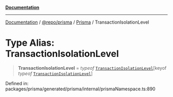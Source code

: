 [**Documentation**](../../../../../README.md)

***

[Documentation](../../../../../README.md) / [@repo/prisma](../../../README.md) / [Prisma](../README.md) / TransactionIsolationLevel

# Type Alias: TransactionIsolationLevel

> **TransactionIsolationLevel** = *typeof* [`TransactionIsolationLevel`](../variables/TransactionIsolationLevel.md)\[keyof *typeof* [`TransactionIsolationLevel`](../variables/TransactionIsolationLevel.md)\]

Defined in: packages/prisma/generated/prisma/internal/prismaNamespace.ts:890
